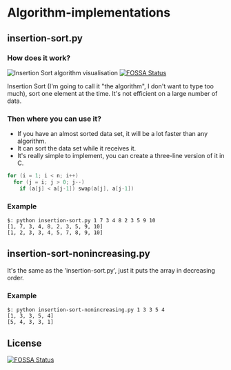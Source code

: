 # Algorithm-implementations

## insertion-sort.py
### How does it work?
![Insertion Sort algorithm visualisation](https://upload.wikimedia.org/wikipedia/commons/4/42/Insertion_sort.gif)
[![FOSSA Status](https://app.fossa.io/api/projects/git%2Bgithub.com%2Fthegergo02%2FAlgorithm-implementations.svg?type=shield)](https://app.fossa.io/projects/git%2Bgithub.com%2Fthegergo02%2FAlgorithm-implementations?ref=badge_shield)

Insertion Sort (I'm going to call it "the algorithm", I don't want to type too much), sort one element at the time. It's not efficient on a large number of data.
### Then where you can use it?
* If you have an almost sorted data set, it will be a lot faster than any algorithm.
* It can sort the data set while it receives it.
* It's really simple to implement, you can create a three-line version of it in C.

```c
for (i = 1; i < n; i++)
  for (j = i; j > 0; j--)
    if (a[j] < a[j-1]) swap(a[j], a[j-1])
```
### Example
```
$: python insertion-sort.py 1 7 3 4 8 2 3 5 9 10 
[1, 7, 3, 4, 8, 2, 3, 5, 9, 10]
[1, 2, 3, 3, 4, 5, 7, 8, 9, 10]
```
##  insertion-sort-nonincreasing.py
It's the same as the 'insertion-sort.py', just it puts the array in decreasing order.
### Example
```
$: python insertion-sort-nonincreasing.py 1 3 3 5 4
[1, 3, 3, 5, 4]
[5, 4, 3, 3, 1]
```


## License
[![FOSSA Status](https://app.fossa.io/api/projects/git%2Bgithub.com%2Fthegergo02%2FAlgorithm-implementations.svg?type=large)](https://app.fossa.io/projects/git%2Bgithub.com%2Fthegergo02%2FAlgorithm-implementations?ref=badge_large)